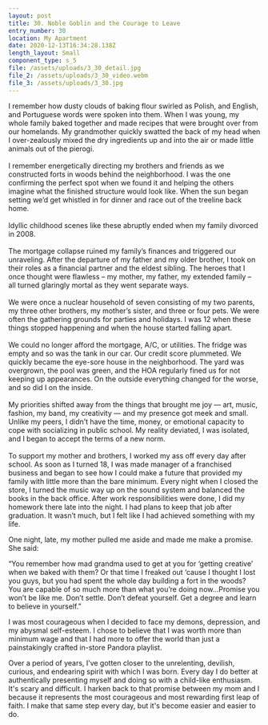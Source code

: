```yaml
---
layout: post
title: 30. Noble Goblin and the Courage to Leave
entry_number: 30
location: My Apartment
date: 2020-12-13T16:34:28.138Z
length_layout: Small
component_type: s_5
file: /assets/uploads/3_30_detail.jpg
file_2: /assets/uploads/3_30_video.webm
file_3: /assets/uploads/3_30.jpg
---
```

I remember how dusty clouds of baking flour swirled as Polish, and English, and Portuguese words were spoken into them. When I was young, my whole family baked together and made recipes that were brought over from our homelands. My grandmother quickly swatted the back of my head when I over-zealously mixed the dry ingredients up and into the air or made little animals out of the pierogi.\
\
I remember energetically directing my brothers and friends as we constructed forts in woods behind the neighborhood. I was the one confirming the perfect spot when we found it and helping the others imagine what the finished structure would look like. When the sun began setting we’d get whistled in for dinner and race out of the treeline back home.\
\
Idyllic childhood scenes like these abruptly ended when my family divorced in 2008.\
\
The mortgage collapse ruined my family’s finances and triggered our unraveling. After the departure of my father and my older brother, I took on their roles as a financial partner and the eldest sibling. The heroes that I once thought were flawless – my mother, my father, my extended family – all turned glaringly mortal as they went separate ways.\
\
We were once a nuclear household of seven consisting of my two parents, my three other brothers, my mother’s sister, and three or four pets. We were often the gathering grounds for parties and holidays. I was 12 when these things stopped happening and when the house started falling apart.\
\
We could no longer afford the mortgage, A/C, or utilities. The fridge was empty and so was the tank in our car. Our credit score plummeted. We quickly became the eye-sore house in the neighborhood. The yard was overgrown, the pool was green, and the HOA regularly fined us for not keeping up appearances. On the outside everything changed for the worse, and so did I on the inside.\
\
My priorities shifted away from the things that brought me joy — art, music, fashion, my band, my creativity — and my presence got meek and small. Unlike my peers, I didn’t have the time, money, or emotional capacity to cope with socializing in public school. My reality deviated, I was isolated, and I began to accept the terms of a new norm.\
\
To support my mother and brothers, I worked my ass off every day after school. As soon as I turned 18, I was made manager of a franchised business and began to see how I could make a future that provided my family with little more than the bare minimum. Every night when I closed the store, I turned the music way up on the sound system and balanced the books in the back office. After work responsibilities were done, I did my homework there late into the night. I had plans to keep that job after graduation. It wasn’t much, but I felt like I had achieved something with my life.

One night, late, my mother pulled me aside and made me make a promise. She said:

“You remember how mad grandma used to get at you for ‘getting creative’ when we baked with them? Or that time I freaked out ‘cause I thought I lost you guys, but you had spent the whole day building a fort in the woods? You are capable of so much more than what you’re doing now...Promise you won’t be like me. Don’t settle. Don’t defeat yourself. Get a degree and learn to believe in yourself.”

I was most courageous when I decided to face my demons, depression, and my abysmal self-esteem. I chose to believe that I was worth more than minimum wage and that I had more to offer the world than just a painstakingly crafted in-store Pandora playlist.

Over a period of years, I’ve gotten closer to the unrelenting, devilish, curious, and endearing spirit with which I was born. Every day I do better at authentically presenting myself and doing so with a child-like enthusiasm. It's scary and difficult. I harken back to that promise between my mom and I because it represents the most courageous and most rewarding first leap of faith. I make that same step every day, but it's become easier and easier to do.